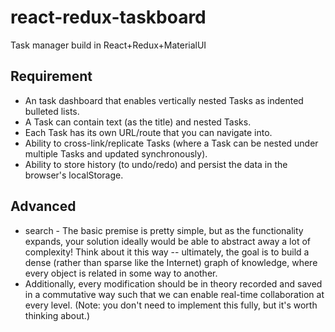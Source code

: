 # react-redux-taskboard
Task manager build in React+Redux+MaterialUI

## Requirement
- An task dashboard that enables vertically nested Tasks as indented bulleted lists.
- A Task can contain text (as the title) and nested Tasks.
- Each Task has its own URL/route that you can navigate into.
- Ability to cross-link/replicate Tasks (where a Task can be nested under multiple Tasks and updated synchronously).
- Ability to store history (to undo/redo) and persist the data in the browser's localStorage.

## Advanced
- search
- The basic premise is pretty simple, but as the functionality expands, your solution ideally would be able to abstract away a lot of complexity! Think about it this way -- ultimately, the goal is to build a dense (rather than sparse like the Internet) graph of knowledge, where every object is related in some way to another.
- Additionally, every modification should be in theory recorded and saved in a commutative way such that we can enable real-time collaboration at every level. (Note: you don't need to implement this fully, but it's worth thinking about.)
